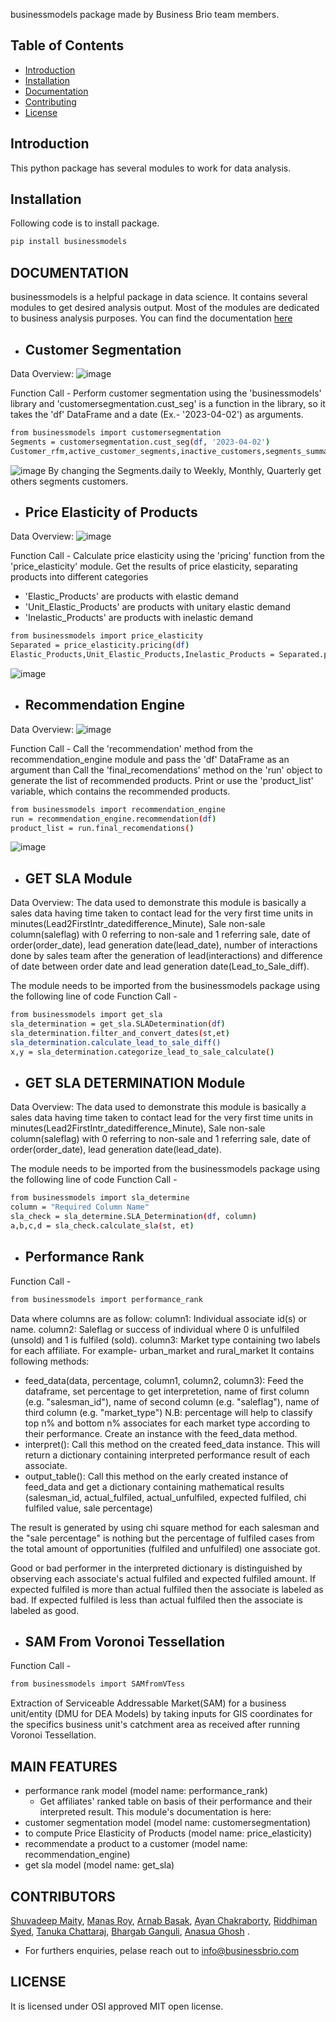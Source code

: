 businessmodels package made by Business Brio team members. 

## Table of Contents

- [Introduction](#introduction)
- [Installation](#installation)
- [Documentation](#documentation)
- [Contributing](#contributing)
- [License](#license)

## Introduction

This python package has several modules to work for data analysis. 

## Installation

Following code is to install package.

```bash
pip install businessmodels
```

## DOCUMENTATION
businessmodels is a helpful package in data science. It contains several modules to get desired analysis output. Most of the modules are dedicated to business analysis purposes.
You can find the documentation [here](https://github.com/Business-Brio/businessmodels/tree/main/businessmodels/Documentation)

- ## Customer Segmentation
Data Overview: 
![image](https://github.com/Business-Brio/businessmodels/assets/134270407/35c5e11e-2c94-4fcd-a3f9-f2fbf677e712)

Function Call - 
Perform customer segmentation using the 'businessmodels' library and 'customersegmentation.cust_seg' is a function in the library, so it takes the 'df' DataFrame and a date (Ex.- '2023-04-02') as arguments.

```bash
from businessmodels import customersegmentation
Segments = customersegmentation.cust_seg(df, '2023-04-02')
Customer_rfm,active_customer_segments,inactive_customers,segments_summary = Segments.Daily()
```

![image](https://github.com/Business-Brio/businessmodels/assets/134270407/70701ef1-e1d3-401d-87d4-551453af0484)
By changing the Segments.daily to Weekly, Monthly, Quarterly get others segments customers.

- ## Price Elasticity of Products 
Data Overview: 
![image](https://github.com/Business-Brio/businessmodels/assets/134270407/20fdc5df-17f2-459e-96f8-eace327398a9)

Function Call - 
Calculate price elasticity using the 'pricing' function from the 'price_elasticity' module. Get the results of price elasticity, separating products into different categories
- 'Elastic_Products' are products with elastic demand
- 'Unit_Elastic_Products' are products with unitary elastic demand
- 'Inelastic_Products' are products with inelastic demand

```bash
from businessmodels import price_elasticity
Separated = price_elasticity.pricing(df)
Elastic_Products,Unit_Elastic_Products,Inelastic_Products = Separated.price_elasticity()
```

![image](https://github.com/Business-Brio/businessmodels/assets/134270407/b7d78384-ded1-4488-a587-1125b9687192)

- ## Recommendation Engine
Data Overview: 
![image](https://github.com/Business-Brio/businessmodels/assets/134270407/8e34a3e4-a3d5-4e8a-8f87-c94a52e411b0)

Function Call - 
Call the 'recommendation' method from the recommendation_engine module and pass the 'df' DataFrame as an argument than Call the 'final_recomendations' method on the 'run' object to generate the list of recommended products.
Print or use the 'product_list' variable, which contains the recommended products.

```bash
from businessmodels import recommendation_engine
run = recommendation_engine.recommendation(df)
product_list = run.final_recomendations()
```

![image](https://github.com/Business-Brio/businessmodels/assets/134270407/cb1176df-d1f6-49f2-9e99-c41ef342af7b)

- ## GET SLA Module
Data Overview: The data used to demonstrate this module is basically a sales data having time taken to contact lead for the very first time units in minutes(Lead2FirstIntr_datedifference_Minute), Sale non-sale column(saleflag) with 0 referring to non-sale and 1 referring sale, date of order(order_date), lead generation date(lead_date), number of interactions done by sales team after the generation of lead(interactions) and difference of date between order date and lead generation date(Lead_to_Sale_diff).

The module needs to be imported from the businessmodels package using the following line of code
Function Call - 
```bash
from businessmodels import get_sla
sla_determination = get_sla.SLADetermination(df)
sla_determination.filter_and_convert_dates(st,et)
sla_determination.calculate_lead_to_sale_diff()
x,y = sla_determination.categorize_lead_to_sale_calculate()
```
- ## GET SLA DETERMINATION Module
Data Overview: The data used to demonstrate this module is basically a sales data having time taken to contact lead for the very first time units in minutes(Lead2FirstIntr_datedifference_Minute), Sale non-sale column(saleflag) with 0 referring to non-sale and 1 referring sale, date of order(order_date), lead generation date(lead_date).

The module needs to be imported from the businessmodels package using the following line of code
Function Call -
```bash
from businessmodels import sla_determine
column = "Required Column Name"
sla_check = sla_determine.SLA_Determination(df, column)
a,b,c,d = sla_check.calculate_sla(st, et)
```

- ## Performance Rank
Function Call -

```bash
from businessmodels import performance_rank
```

Data where columns are as follow: column1: Individual associate id(s) or name. column2: Saleflag or success of individual where 0 is unfulfiled (unsold) and 1 is fulfiled (sold). column3: Market type containing two labels for each affiliate. For example- urban_market and rural_market It contains following methods:

* feed_data(data, percentage, column1, column2, column3): Feed the dataframe, set percentage to get interpretetion, name of first column (e.g. "salesman_id"), name of second column (e.g. "saleflag"), name of third column (e.g. "market_type") N.B: percentage will help to classify top n% and bottom n% associates for each market type according to their performance. Create an instance with the feed_data method.
* interpret(): Call this method on the created feed_data instance. This will return a dictionary containing interpreted performance result of each associate.
* output_table(): Call this method on the early created instance of feed_data and get a dictionary containing mathematical results (salesman_id, actual_fulfiled, actual_unfulfiled, expected fulfiled, chi fulfiled value, sale percentage)

The result is generated by using chi square method for each salesman and the "sale percentage" is nothing but the percentage of fulfiled cases from the total amount of opportunities (fulfiled and unfulfiled) one associate got.

Good or bad performer in the interpreted dictionary is distinguished by observing each associate's actual fulfiled and expected fulfiled amount. If expected fulfiled is more than actual fulfiled then the associate is labeled as bad. If expected fulfiled is less than actual fulfiled then the associate is labeled as good.

- ## SAM From Voronoi Tessellation

Function Call -

```bash
from businessmodels import SAMfromVTess
```
Extraction of Serviceable Addressable Market(SAM) for a business unit/entity (DMU for DEA Models) by taking inputs for GIS coordinates for the specifics business unit's catchment area as received after running Voronoi Tessellation.

## MAIN FEATURES
- performance rank model (model name: performance_rank)
    - Get affiliates' ranked table on basis of their performance and their interpreted result. This module's documentation is here: 
- customer segmentation model (model name: customersegmentation)
- to compute Price Elasticity of Products (model name: price_elasticity)
- recommendate a product to a customer (model name: recommendation_engine)
- get sla model (model name: get_sla)

## CONTRIBUTORS
[Shuvadeep Maity](https://www.linkedin.com/in/shuvadeep-maity/),
[Manas Roy](https://www.linkedin.com/in/manas-roy-ba809515b/),
[Arnab Basak](https://in.linkedin.com/in/arnab-basak-09954a94?original_referer=https%3A%2F%2Fwww.google.com%2F),
[Ayan Chakraborty](https://www.linkedin.com/in/ayan-chakraborty?utm_source=share&utm_campaign=share_via&utm_content=profile&utm_medium=android_app),
[Riddhiman Syed](https://www.linkedin.com/in/riddhiman-syed-045947220?utm_source=share&utm_campaign=share_via&utm_content=profile&utm_medium=android_app),
[Tanuka Chattaraj](https://www.linkedin.com/in/tanuka-chattaraj-b80a0a198?utm_source=share&utm_campaign=share_via&utm_content=profile&utm_medium=android_app),
[Bhargab Ganguli](https://www.linkedin.com/in/bhargab-ganguli-570750195?utm_source=share&utm_campaign=share_via&utm_content=profile&utm_medium=android_app),
[Anasua Ghosh]() .

- For furthers enquiries, pelase reach out to [info@businessbrio.com](info@businessbrio.com)

## LICENSE
It is licensed under OSI approved MIT open license.
